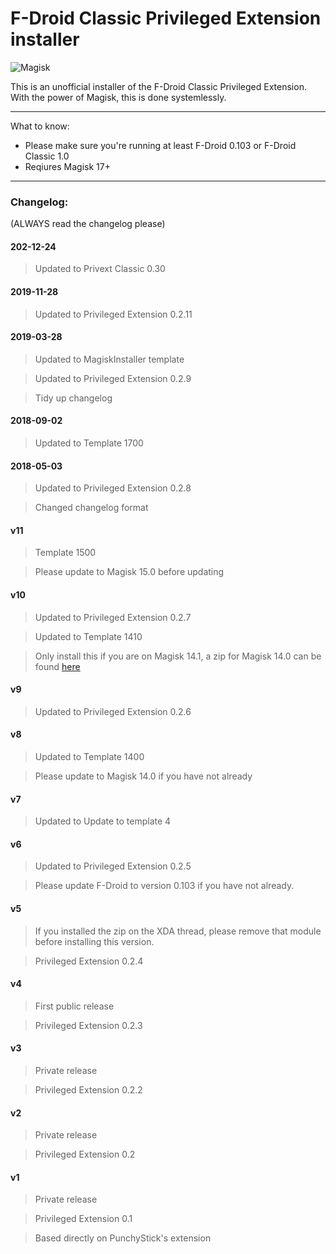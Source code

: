 # F-Droid Classic Privileged Extension installer

![Magisk](http://i.imgur.com/WA4LBkF.png)

This is an unofficial installer of the F-Droid Classic Privileged Extension. With the power of Magisk, this is done systemlessly.

---

What to know:

* Please make sure you're running at least F-Droid 0.103 or F-Droid Classic 1.0
* Reqiures Magisk 17+

---

### Changelog:

(ALWAYS read the changelog please)

#### 202-12-24 
>Updated to Privext Classic 0.30
#### 2019-11-28

>Updated to Privileged Extension 0.2.11

#### 2019-03-28

>Updated to MagiskInstaller template

>Updated to Privileged Extension 0.2.9

>Tidy up changelog

#### 2018-09-02

>Updated to Template 1700

#### 2018-05-03

>Updated to Privileged Extension 0.2.8

>Changed changelog format

#### v11

>Template 1500

>Please update to Magisk 15.0 before updating

#### v10

>Updated to Privileged Extension 0.2.7

>Updated to Template 1410

>Only install this if you are on Magisk 14.1, a zip for Magisk 14.0 can be found [here](https://www.androidfilehost.com/?fid=745849072291676800)

#### v9

>Updated to Privileged Extension 0.2.6

#### v8

>Updated to Template 1400

>Please update to Magisk 14.0 if you have not already

#### v7

>Updated to Update to template 4

#### v6

>Updated to Privileged Extension 0.2.5

>Please update F-Droid to version 0.103 if you have not already.

#### v5

>If you installed the zip on the XDA thread, please remove that module before installing this version.

>Privileged Extension 0.2.4

#### v4

>First public release

>Privileged Extension 0.2.3

#### v3

>Private release

>Privileged Extension 0.2.2

#### v2

>Private release

>Privileged Extension 0.2


#### v1

>Private release

>Privileged Extension 0.1

>Based directly on PunchyStick's extension
